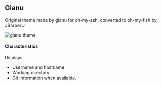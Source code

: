 ## Gianu

Original theme made by gianu for oh-my-zsh, converted to oh-my-fish by JBarberU

![gianu theme](http://jbarber.se/images/gianu.png)


#### Characteristics

Displays:

* Username and hostname
* Working directory
* Git information when available.
